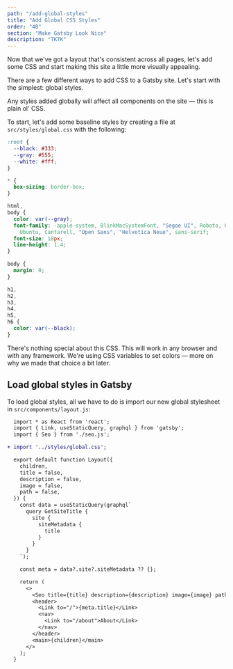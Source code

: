 ```yaml
---
path: "/add-global-styles"
title: "Add Global CSS Styles"
order: "4B"
section: "Make Gatsby Look Nice"
description: "TKTK"
---
```


Now that we've got a layout that's consistent across all pages, let's add some CSS and start making this site a little more visually appealing.

There are a few different ways to add CSS to a Gatsby site. Let's start with the simplest: global styles.

Any styles added globally will affect all components on the site — this is plain ol' CSS.

To start, let's add some baseline styles by creating a file at `src/styles/global.css` with the following:

```css
:root {
  --black: #333;
  --gray: #555;
  --white: #fff;
}

* {
  box-sizing: border-box;
}

html,
body {
  color: var(--gray);
  font-family: -apple-system, BlinkMacSystemFont, "Segoe UI", Roboto, Oxygen,
    Ubuntu, Cantarell, "Open Sans", "Helvetica Neue", sans-serif;
  font-size: 18px;
  line-height: 1.4;
}

body {
  margin: 0;
}

h1,
h2,
h3,
h4,
h5,
h6 {
  color: var(--black);
}
```

There's nothing special about this CSS. This will work in any browser and with any framework. We're using CSS variables to set colors — more on why we made that choice a bit later.

## Load global styles in Gatsby

To load global styles, all we have to do is import our new global stylesheet in `src/components/layout.js`:

```diff
  import * as React from 'react';
  import { Link, useStaticQuery, graphql } from 'gatsby';
  import { Seo } from './seo.js';

+ import '../styles/global.css';

  export default function Layout({
    children,
    title = false,
    description = false,
    image = false,
    path = false,
  }) {
    const data = useStaticQuery(graphql`
      query GetSiteTitle {
        site {
          siteMetadata {
            title
          }
        }
      }
    `);

    const meta = data?.site?.siteMetadata ?? {};

    return (
      <>
        <Seo title={title} description={description} image={image} path={path} />
        <header>
          <Link to="/">{meta.title}</Link>
          <nav>
            <Link to="/about">About</Link>
          </nav>
        </header>
        <main>{children}</main>
      </>
    );
  }
```
